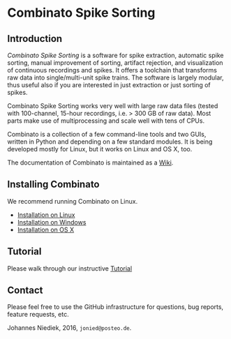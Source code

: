 # Combinato Spike Sorting

## Introduction
_Combinato Spike Sorting_ is a software for spike extraction, automatic spike sorting, manual improvement of sorting, artifact rejection, and visualization of continuous recordings and spikes. It offers a toolchain that transforms raw data into single/multi-unit spike trains. The software is largely modular, thus useful also if you are interested in just extraction or just sorting of spikes.

Combinato Spike Sorting works very well with large raw data files (tested with 100-channel, 15-hour recordings, i.e. > 300 GB of raw data). Most parts make use of multiprocessing and scale well with tens of CPUs.

Combinato is a collection of a few command-line tools and two GUIs, written in Python and depending on a few standard modules. It is being developed mostly for Linux, but it works on Linux and OS X, too.

The documentation of Combinato is maintained as a [Wiki](../../wiki). 

## Installing Combinato
We recommend running Combinato on Linux.
- [Installation on Linux](../../wiki/Installation-on-Linux)
- [Installation on Windows](../../wiki/Installation-on-Windows)
- [Installation on OS X](../../wiki/Installation-on-OSX)

## Tutorial
Please walk through our instructive [Tutorial](../../wiki/Tutorial)

## Contact
Please feel free to use the GitHub infrastructure for questions, bug reports, feature requests, etc.

Johannes Niediek, 2016, `jonied@posteo.de`.
